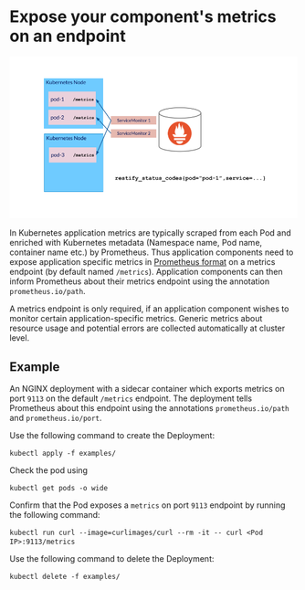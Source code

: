 # Expose your component's metrics on an endpoint

![Overview of Prometheus application scraping in Kubernetes](img/scraping.png)

In Kubernetes application metrics are typically scraped from each Pod and enriched with Kubernetes metadata (Namespace name, Pod name, container name etc.) by Prometheus. Thus application components need to expose application specific metrics in [Prometheus format](https://prometheus.io/docs/concepts/data_model/) on a metrics endpoint (by default named `/metrics`). Application components can then inform Prometheus about their metrics endpoint using the annotation `prometheus.io/path`.

A metrics endpoint is only required, if an application component wishes to monitor certain application-specific metrics. Generic metrics about resource usage and potential errors are collected automatically at cluster level.

## Example

An NGINX deployment with a sidecar container which exports metrics on port `9113` on the default `/metrics` endpoint. The deployment tells Prometheus about this endpoint using the annotations `prometheus.io/path` and `prometheus.io/port`.

Use the following command to create the Deployment:

```
kubectl apply -f examples/
```

Check the pod using

```
kubectl get pods -o wide
```

Confirm that the Pod exposes a `metrics` on port `9113` endpoint by running the following command:

```
kubectl run curl --image=curlimages/curl --rm -it -- curl <Pod IP>:9113/metrics
```

Use the following command to delete the Deployment:

```
kubectl delete -f examples/
```
